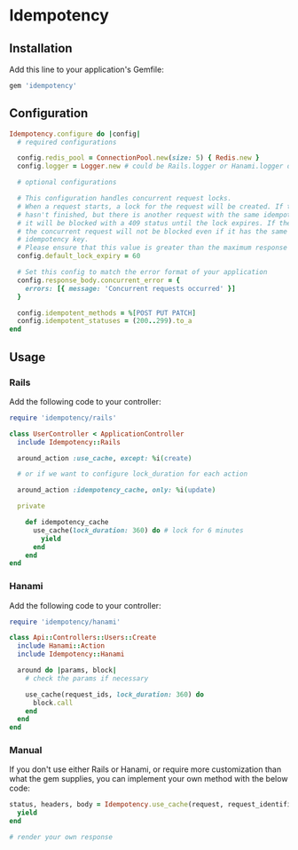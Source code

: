 # Idempotency

## Installation

Add this line to your application's Gemfile:

```ruby
gem 'idempotency'
```

## Configuration

```ruby
Idempotency.configure do |config|
  # required configurations

  config.redis_pool = ConnectionPool.new(size: 5) { Redis.new }
  config.logger = Logger.new # could be Rails.logger or Hanami.logger depending on the framework

  # optional configurations

  # This configuration handles concurrent request locks.
  # When a request starts, a lock for the request will be created. If the request
  # hasn't finished, but there is another request with the same idempotency key,
  # it will be blocked with a 409 status until the lock expires. If the lock has expired,
  # the concurrent request will not be blocked even if it has the same
  # idempotency key.
  # Please ensure that this value is greater than the maximum response time of the request.
  config.default_lock_expiry = 60

  # Set this config to match the error format of your application
  config.response_body.concurrent_error = {
    errors: [{ message: 'Concurrent requests occurred' }]
  }

  config.idempotent_methods = %[POST PUT PATCH]
  config.idempotent_statuses = (200..299).to_a
end
```

## Usage

### Rails

Add the following code to your controller:

```ruby
require 'idempotency/rails'

class UserController < ApplicationController
  include Idempotency::Rails

  around_action :use_cache, except: %i(create)

  # or if we want to configure lock_duration for each action

  around_action :idempotency_cache, only: %i(update)

  private

    def idempotency_cache
      use_cache(lock_duration: 360) do # lock for 6 minutes
        yield
      end
    end
end
```

### Hanami

Add the following code to your controller:

```ruby
require 'idempotency/hanami'

class Api::Controllers::Users::Create
  include Hanami::Action
  include Idempotency::Hanami

  around do |params, block|
    # check the params if necessary

    use_cache(request_ids, lock_duration: 360) do
      block.call
    end
  end
end
```

### Manual

If you don't use either Rails or Hanami, or require more customization than what
the gem supplies, you can implement your own method with the below code:

```ruby
status, headers, body = Idempotency.use_cache(request, request_identifiers, lock_duration: 60) do
  yield
end

# render your own response
```
